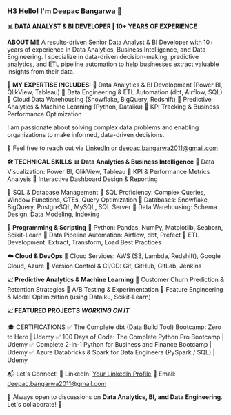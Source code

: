 ### H3 **Hello! I'm Deepac Bangarwa 👋**


**📊 DATA ANALYST & BI DEVELOPER | 10+ YEARS OF EXPERIENCE**

**ABOUT ME**
A results-driven Senior Data Analyst & BI Developer with 10+ years of experience in Data Analytics, Business Intelligence, and Data Engineering. I specialize in data-driven decision-making, predictive analytics, and ETL pipeline automation to help businesses extract valuable insights from their data.

**🚀 MY EXPERTISE INCLUDES:**
🚀 Data Analytics & BI Development (Power BI, QlikView, Tableau)
🚀 Data Engineering & ETL Automation (dbt, Airflow, SQL)
🚀 Cloud Data Warehousing (Snowflake, BigQuery, Redshift)
🚀 Predictive Analytics & Machine Learning (Python, Dataiku)
🚀 KPI Tracking & Business Performance Optimization

I am passionate about solving complex data problems and enabling organizations to make informed, data-driven decisions.

📩 Feel free to reach out via [LinkedIn](https://www.linkedin.com/in/deepacbangarwa/) or deepac.bangarwa2011@gmail.com

**🛠️ TECHNICAL SKILLS**
**📊 Data Analytics & Business Intelligence**
🚀 Data Visualization: Power BI, QlikView, Tableau
🚀 KPI & Performance Metrics Analysis
🚀 Interactive Dashboard Design & Reporting

💾 SQL & Database Management
🚀 SQL Proficiency: Complex Queries, Window Functions, CTEs, Query Optimization
🚀 Databases: Snowflake, BigQuery, PostgreSQL, MySQL, SQL Server
🚀 Data Warehousing: Schema Design, Data Modeling, Indexing

**🐍 Programming & Scripting**
🚀 Python: Pandas, NumPy, Matplotlib, Seaborn, Scikit-Learn
🚀 Data Pipeline Automation: Airflow, dbt, Prefect
🚀 ETL Development: Extract, Transform, Load Best Practices

**☁️ Cloud & DevOps**
🚀 Cloud Services: AWS (S3, Lambda, Redshift), Google Cloud, Azure
🚀 Version Control & CI/CD: Git, GitHub, GitLab, Jenkins

**📈 Predictive Analytics & Machine Learning**
🚀 Customer Churn Prediction & Retention Strategies
🚀 A/B Testing & Experimentation
🚀 Feature Engineering & Model Optimization (using Dataiku, Scikit-Learn)

**📈 FEATURED PROJECTS**
***WORKING ON IT***

🎓 CERTIFICATIONS
✅ The Complete dbt (Data Build Tool) Bootcamp: Zero to Hero | Udemy
✅ 100 Days of Code: The Complete Python Pro Bootcamp | Udemy
✅ Complete 2-in-1 Python for Business and Finance Bootcamp | Udemy
✅ Azure Databricks & Spark for Data Engineers (PySpark / SQL) | Udemy

📬 Let's Connect!
💼 LinkedIn: [Your LinkedIn Profile](https://www.linkedin.com/in/deepacbangarwa/)
📧 Email: deepac.bangarwa2011@gmail.com

💬 Always open to discussions on **Data Analytics, BI, and Data Engineering**. Let's collaborate! 🚀
